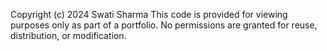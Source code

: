 Copyright (c) 2024 Swati Sharma
This code is provided for viewing purposes only as part of a portfolio.
No permissions are granted for reuse, distribution, or modification.
